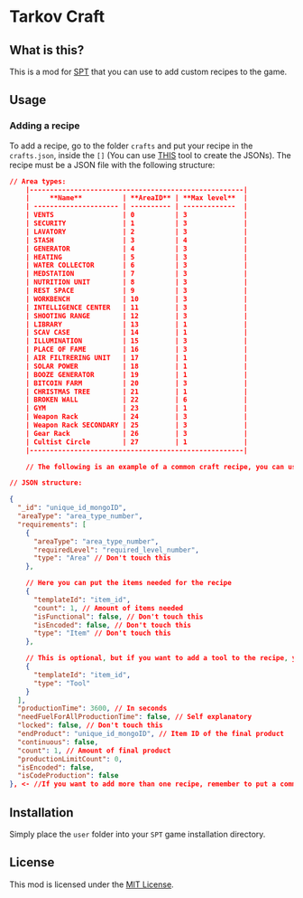 # Tarkov Craft

## What is this?

This is a mod for [SPT](https://www.sp-tarkov.com "The main goal of the project is to provide a single-player offline experience with ready-to-use progression for the official BSG client. Now you can play Escape From Tarkov while waiting for their servers to come back online, when you're offline, or if you need a break from cheaters.") that you can use to add custom recipes to the game.

## Usage
### Adding a recipe
To add a recipe, go to the folder `crafts` and put your recipe in the `crafts.json`, inside the `[]` (You can use [THIS](https://vinihns.github.io/TarkovCraft/) tool to create the JSONs). The recipe must be a JSON file with the following structure:

```json
// Area types:
    |-----------------------------------------------------|
    |     **Name**          | **AreaID** | **Max level**  |
    | --------------------- | ---------- | -------------  |
    | VENTS                 | 0          | 3              |
    | SECURITY              | 1          | 3              |
    | LAVATORY              | 2          | 3              |
    | STASH                 | 3          | 4              |
    | GENERATOR             | 4          | 3              |
    | HEATING               | 5          | 3              |
    | WATER COLLECTOR       | 6          | 3              |
    | MEDSTATION            | 7          | 3              |
    | NUTRITION UNIT        | 8          | 3              |
    | REST SPACE            | 9          | 3              |
    | WORKBENCH             | 10         | 3              |
    | INTELLIGENCE CENTER   | 11         | 3              |
    | SHOOTING RANGE        | 12         | 3              |
    | LIBRARY               | 13         | 1              |
    | SCAV CASE             | 14         | 1              |
    | ILLUMINATION          | 15         | 3              |
    | PLACE OF FAME         | 16         | 3              |
    | AIR FILTRERING UNIT   | 17         | 1              |
    | SOLAR POWER           | 18         | 1              |
    | BOOZE GENERATOR       | 19         | 1              |
    | BITCOIN FARM          | 20         | 3              |
    | CHRISTMAS TREE        | 21         | 1              |
    | BROKEN WALL           | 22         | 6              |
    | GYM                   | 23         | 1              |
    | Weapon Rack           | 24         | 3              |
    | Weapon Rack SECONDARY | 25         | 3              |
    | Gear Rack             | 26         | 3              |
    | Cultist Circle        | 27         | 1              |
    |-----------------------------------------------------|

    // The following is an example of a common craft recipe, you can use [THIS](https://vinihns.github.io/TarkovCraft/) tool to create the JSONs.

// JSON structure:

{
  "_id": "unique_id_mongoID",
  "areaType": "area_type_number",
  "requirements": [
    {
      "areaType": "area_type_number",
      "requiredLevel": "required_level_number",
      "type": "Area" // Don't touch this
    },

    // Here you can put the items needed for the recipe
    {
      "templateId": "item_id",
      "count": 1, // Amount of items needed
      "isFunctional": false, // Don't touch this
      "isEncoded": false, // Don't touch this
      "type": "Item" // Don't touch this
    },

    // This is optional, but if you want to add a tool to the recipe, you can do it like this:
    { 
      "templateId": "item_id",
      "type": "Tool"
    }
  ],
  "productionTime": 3600, // In seconds
  "needFuelForAllProductionTime": false, // Self explanatory
  "locked": false, // Don't touch this
  "endProduct": "unique_id_mongoID", // Item ID of the final product
  "continuous": false,
  "count": 1, // Amount of final product
  "productionLimitCount": 0, 
  "isEncoded": false,
  "isCodeProduction": false
}, <- //If you want to add more than one recipe, remember to put a comma between them
```

## Installation

Simply place the `user` folder into your `SPT` game installation directory.

## License

This mod is licensed under the [MIT License](LICENSE).